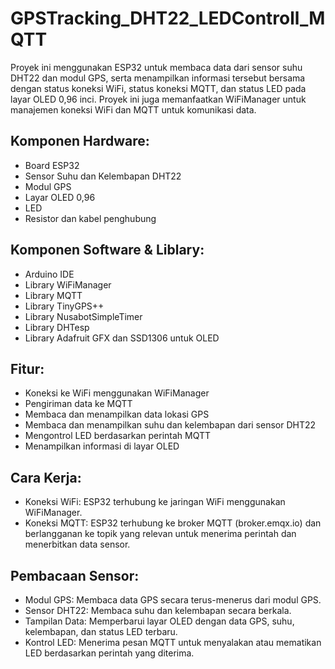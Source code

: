 # GPSTracking_DHT22_LEDControll_MQTT
Proyek ini menggunakan ESP32 untuk membaca data dari sensor suhu DHT22 dan modul GPS, serta menampilkan informasi tersebut bersama dengan status koneksi WiFi, status koneksi MQTT, dan status LED pada layar OLED 0,96 inci. Proyek ini juga memanfaatkan WiFiManager untuk manajemen koneksi WiFi dan MQTT untuk komunikasi data.
## Komponen Hardware:
- Board ESP32
- Sensor Suhu dan Kelembapan DHT22
- Modul GPS
- Layar OLED 0,96
- LED
- Resistor dan kabel penghubung
## Komponen Software & Liblary:
- Arduino IDE
- Library WiFiManager
- Library MQTT
- Library TinyGPS++
- Library NusabotSimpleTimer
- Library DHTesp
- Library Adafruit GFX dan SSD1306 untuk OLED
## Fitur:
- Koneksi ke WiFi menggunakan WiFiManager
- Pengiriman data ke MQTT
- Membaca dan menampilkan data lokasi GPS
- Membaca dan menampilkan suhu dan kelembapan dari sensor DHT22
- Mengontrol LED berdasarkan perintah MQTT
- Menampilkan informasi di layar OLED
## Cara Kerja:
- Koneksi WiFi: ESP32 terhubung ke jaringan WiFi menggunakan WiFiManager.
- Koneksi MQTT: ESP32 terhubung ke broker MQTT (broker.emqx.io) dan berlangganan ke topik yang relevan untuk menerima perintah dan menerbitkan data sensor.
## Pembacaan Sensor:
- Modul GPS: Membaca data GPS secara terus-menerus dari modul GPS.
- Sensor DHT22: Membaca suhu dan kelembapan secara berkala.
- Tampilan Data: Memperbarui layar OLED dengan data GPS, suhu, kelembapan, dan status LED terbaru.
- Kontrol LED: Menerima pesan MQTT untuk menyalakan atau mematikan LED berdasarkan perintah yang diterima.
